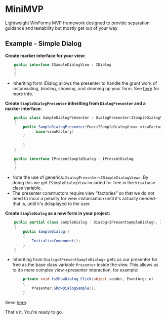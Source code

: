 MiniMVP
=======

Lightweight WinForms MVP framework designed to provide separation guidance and testability but mostly get out of your way.

Example - Simple Dialog
-----------------------------------
__Create marker interface for your view:__
```csharp
	public interface ISampleDialogView : IDialog
	{
	}
```
- Inheriting form IDialog allows the presenter to handle the grunt work of instansiating, binding, showing, and cleaning up your form.  See [here](https://github.com/derfsplat/MiniMVP/blob/master/src/MiniMVP/Presenter.cs#L111) for more info.

__Create `SimpleDialogPresenter` inheriting from `DialogPresenter` and a marker interface:__
```csharp
	public class SampleDialogPresenter : DialogPresenter<ISampleDialogView>, IPresentSampleDialog
	{
		public SampleDialogPresenter(Func<ISampleDialogView> viewFactory)
			: base(viewFactory)
		{

		}
	}

	public interface IPresentSampleDialog : IPresentDialog
	{
	}
```
- Note the use of generics: `DialogPresenter<ISimpleDialogView>`.  By doing this we get `ISimpleDialogView` included for free in the `View` base class variable.
- The presenter constructors require view "factories" so that we do not need to incur a penalty for view instansiation until it's actually needed- that is, until it's ddisplayed to the user.

__Create `SimpleDialog` as a new form in your project:__
```csharp
	public partial class SampleDialog : Dialog<IPresentSampleDialog>, ISampleDialogView
	{
		public SampleDialog()
		{
			InitializeComponent();
		}
	}
```
- Inheriting from `Dialog<IPresentSampleDialog>` gets us our presenter for free as the base class variable `Presenter` inside the view.  This allows us to do more complex view->presenter interaction, for example:
```csharp
		private void tsShowDialog_Click(object sender, EventArgs e)
		{
			Presenter.ShowDialogSample();
		}
```
Seen [here](https://github.com/derfsplat/MiniMVP/blob/master/src/MiniMVP.Samples/MainForm.cs#L22).

That's it.  You're ready to go.

